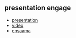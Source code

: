 ## presentation engage

* [presentation](https://slides.com/eminet/deck/fullscreen)
* [video](https://eminet666.github.io/ensaama/engage/ensaama_vr_small.mp4) 
* [ensaama](https://eminet666.github.io/share/sirtaki/view360/ensaama.html)

<!-- 
## modelage
[modelage phoenix animé](https://eminet666.github.io/ensaama/2021/dnmade2/garance_animation.html) |
[modelage cerbère](https://eminet666.github.io/ensaama/2021/dnmade2/loubna.html) |
[modelage loup](https://eminet666.github.io/share/modelage/retouches_etienne_oculus.html) |
[venus pop](https://eminet666.github.io/share/modelage/venus_test.html)

## labyrinthe
[demo](https://eminet666.github.io/ensaama/2021/dnmade1/2_demo_labyrinthe_3D.html) |
[mara](https://mara-servain.github.io/a-frame/labyrinthe.html) |
[agathe](https://agathemrgl.github.io/vr/Labyrinth/labyrinth)

## sirtaki
[ensaama](https://eminet666.github.io/share/sirtaki/view360/ensaama.html) |
[ensaama2](https://eminet666.github.io/share/sirtaki/view360/ensaama2.html) |
[dessin marion](https://maionaiiise.github.io/maionaiiise_VR/14_sirtaki-final-test/index.html) |
[dessin leo](https://tempuraleo.github.io/sirtaki_leo1-master/index.html)
[hugo](https://honuh.github.io/houdot_VR/SIRTAKI/index.html) |

## tests
[test1](https://honuh.github.io/houdot_VR/projet_pro_experimentations/fog/fog_black_to_img_metro.html) |
[leo](https://tempuraleo.github.io/galaxie_leo-master/experience2/index.html) |
[duperré](https://www.pierreginer.com/duperre360)

## hugo
[points_nuage](https://honuh.github.io/houdot_VR/projet_pro_experimentations/hdri.html) |
[points_opacite](https://honuh.github.io/houdot_VR/projet_pro_experimentations/z_k3Dlib/3_vaisseau_anim.html) |
[points_metro](https://honuh.github.io/houdot_VR/projet_pro_experimentations/z_k3Dlib/metro_point.html) |
[points_metro](https://honuh.github.io/houdot_VR/projet_pro_experimentations/mouvements/metro_point_mouvement.html) |
[points_metro_manettes](https://honuh.github.io/houdot_VR/projet_pro_experimentations/)
[white2blue_metro](https://honuh.github.io/houdot_VR/projet_pro_experimentations/fog/fog_black_to_blue_metro.html) |

## vidéo 3D
[ébénisterie original](https://eminet666.github.io/ensaama/engage/2_video360_original.html) | 
[ébénisterie](https://eminet666.github.io/ensaama/engage/0_video360.html) | 
[ébénisterie small](https://eminet666.github.io/ensaama/engage/1_video360_small.html) |
[ébénisterie videosphere](https://eminet666.github.io/ensaama/engage/3_video360_sol2.html) |
[ébénisterie glitch](https://eminet666.github.io/ensaama/engage/3_video360_sol3.html)

-->
